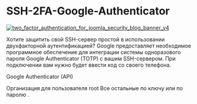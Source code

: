 # SSH-2FA-Google-Authenticator
<a href="https://ibb.co/e6RSWy"><img src="https://preview.ibb.co/dTsedd/two_factor_authentication_for_joomla_security_blog_banner_v4.jpg" alt="two_factor_authentication_for_joomla_security_blog_banner_v4" border="0"></a>



Хотите защитить свой SSH-сервер простой в использовании двухфакторной аутентификацией?
Google предоставляет необходимое программное обеспечение для интеграции системы одноразового пароля Google Authenticator (TOTP) с вашим SSH-сервером. При подключении вам нужно будет ввести код со своего телефона.

Google Authenticator (API)

Организация для пользователя root 
Все остальные по ключу или по паролю .
